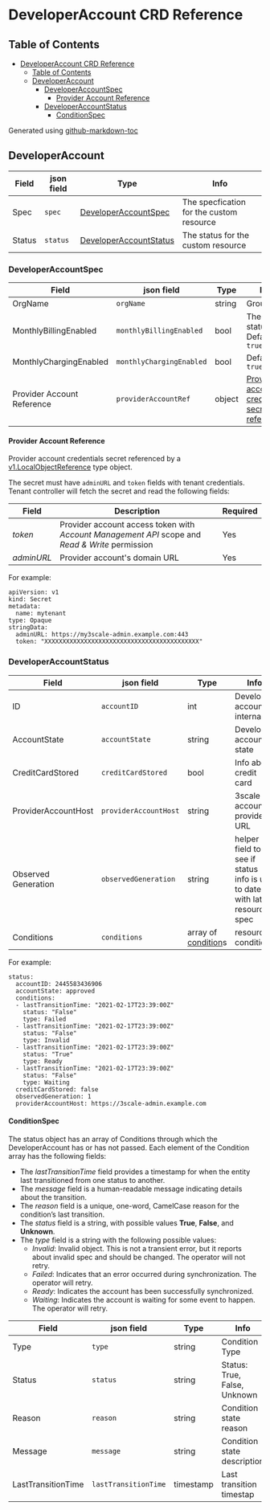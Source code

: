 # DeveloperAccount CRD Reference

## Table of Contents

* [DeveloperAccount CRD Reference](#developeraccount-crd-reference)
   * [Table of Contents](#table-of-contents)
   * [DeveloperAccount](#developeraccount)
      * [DeveloperAccountSpec](#developeraccountspec)
         * [Provider Account Reference](#provider-account-reference)
      * [DeveloperAccountStatus](#developeraccountstatus)
         * [ConditionSpec](#conditionspec)

Generated using [github-markdown-toc](https://github.com/ekalinin/github-markdown-toc)

## DeveloperAccount

| **Field** | **json field**| **Type** | **Info** |
| --- | --- | --- | --- |
| Spec | `spec` | [DeveloperAccountSpec](#developeraccountspec) | The specfication for the custom resource |
| Status | `status` | [DeveloperAccountStatus](#developeraccountstatus) | The status for the custom resource |

### DeveloperAccountSpec

| **Field** | **json field**| **Type** | **Info** | **Required** |
| --- | --- | --- | --- | --- |
| OrgName | `orgName` | string | Group/Org  | Yes |
| MonthlyBillingEnabled | `monthlyBillingEnabled` | bool | The billing status. Defaults to `true` | No |
| MonthlyChargingEnabled | `monthlyChargingEnabled` | bool | Defaults to `true` | No |
| Provider Account Reference | `providerAccountRef` | object | [Provider account credentials secret reference](#provider-account-reference) | No |

#### Provider Account Reference

Provider account credentials secret referenced by a [v1.LocalObjectReference](https://v1-15.docs.kubernetes.io/docs/reference/generated/kubernetes-api/v1.15/#localobjectreference-v1-core) type object.

The secret must have `adminURL` and `token` fields with tenant credentials.
Tenant controller will fetch the secret and read the following fields:

| **Field** | **Description** | **Required** |
| --- | --- | --- |
| *token* | Provider account access token with *Account Management API* scope and *Read & Write* permission | Yes |
| *adminURL* | Provider account's domain URL | Yes |

For example:

```
apiVersion: v1
kind: Secret
metadata:
  name: mytenant
type: Opaque
stringData:
  adminURL: https://my3scale-admin.example.com:443
  token: "XXXXXXXXXXXXXXXXXXXXXXXXXXXXXXXXXXXXXXXXXXX"
```

### DeveloperAccountStatus

| **Field** | **json field**| **Type** | **Info** |
| --- | --- | --- | --- |
| ID | `accountID` | int | Developer account internal ID |
| AccountState | `accountState` | string | Developer account state |
| CreditCardStored | `creditCardStored` | bool | Info about credit card |
| ProviderAccountHost | `providerAccountHost` | string | 3scale account's provider URL |
| Observed Generation | `observedGeneration` | string | helper field to see if status info is up to date with latest resource spec |
| Conditions | `conditions` | array of [condition](#ConditionSpec)s | resource conditions |

For example:

```
status:
  accountID: 2445583436906
  accountState: approved
  conditions:
  - lastTransitionTime: "2021-02-17T23:39:00Z"
    status: "False"
    type: Failed
  - lastTransitionTime: "2021-02-17T23:39:00Z"
    status: "False"
    type: Invalid
  - lastTransitionTime: "2021-02-17T23:39:00Z"
    status: "True"
    type: Ready
  - lastTransitionTime: "2021-02-17T23:39:00Z"
    status: "False"
    type: Waiting
  creditCardStored: false
  observedGeneration: 1
  providerAccountHost: https://3scale-admin.example.com
```

#### ConditionSpec

The status object has an array of Conditions through which the DeveloperAccount has or has not passed.
Each element of the Condition array has the following fields:

* The *lastTransitionTime* field provides a timestamp for when the entity last transitioned from one status to another.
* The *message* field is a human-readable message indicating details about the transition.
* The *reason* field is a unique, one-word, CamelCase reason for the condition’s last transition.
* The *status* field is a string, with possible values **True**, **False**, and **Unknown**.
* The *type* field is a string with the following possible values:
  * *Invalid*: Invalid object. This is not a transient error, but it reports about invalid spec and should be changed. The operator will not retry.
  * *Failed*: Indicates that an error occurred during synchronization. The operator will retry.
  * *Ready*: Indicates the account has been successfully synchronized.
  * *Waiting*: Indicates the account is waiting for some event to happen. The operator will retry.

| **Field** | **json field**| **Type** | **Info** |
| --- | --- | --- | --- |
| Type | `type` | string | Condition Type |
| Status | `status` | string | Status: True, False, Unknown |
| Reason | `reason` | string | Condition state reason |
| Message | `message` | string | Condition state description |
| LastTransitionTime | `lastTransitionTime` | timestamp | Last transition timestap |

